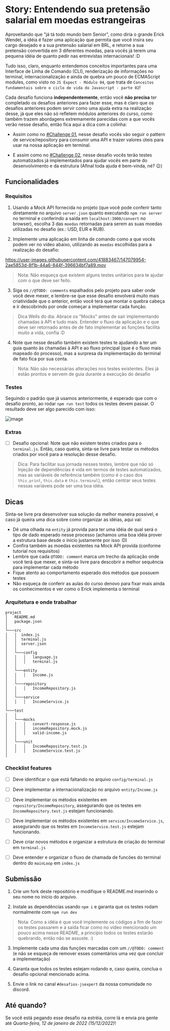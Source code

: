 # Story: Entendendo sua pretensão salarial em moedas estrangeiras 

Aproveitando que "já tá todo mundo bem Senior", como diria o grande Erick Wendel, a idéia é fazer
uma aplicação que permita que você insira seu cargo desejado e a sua pretensão salarial em BRL, e retorne a sua pretensão convertida em 3 diferentes moedas, para vocês já terem uma pequena idéia de 
quanto pedir nas entrevistas internacionais! :D 

Tudo isso, claro, enquanto entendemos conceitos importantes para uma Interface de Linha de Comando (CLI), renderização de informações no terminal, internacionalização e ainda de quebra um pouco de ECMAScript modules, como visto no `JS Expect - Módulo 04`, que trata de `Conceitos fundamentais sobre o ciclo de vida do Javascript - parte 02`!

Cada desafio funciona **independentemente**, então você **não precisa** ter completado os desafios anteriores para fazer esse, mas é claro que os desafios anteriores podem servir como uma ajuda extra na realização desse, já que eles não só refletem módulos anteriores do curso, como também trazem abordagens extremamente parecidas com a que vocês verão nesse desafio, então fica aqui a dica com a colinha:

* Assim como no [#Challenge 01](https://github.com/training-erickwendel/jsexpert-exercicio01-pokeapi), nesse desafio vocês vão seguir o pattern de service/repository para consumir uma API e trazer valores úteis para usar na nossa aplicação em terminal.

* E assim como no [#Challenge 02](https://github.com/training-erickwendel/jsexpert-challenge02-lifecycle), nesse desafio vocês terão testes automatizados já implementados para ajudar vocês em parte do desenvolvimento e da estrutura (Afinal toda ajuda é bem-vinda, né? 😉)


## Funcionalidades

### Requisitos
1. Usando a Mock API fornecida no projeto (que você pode conferir tanto diretamente no arquivo `server.json` quanto executando `npm run server` no terminal e conferindo a saída em `localhost:3000/convert` no browser), escolha 3 das `moedas` retornadas para serem as suas moedas utilizadas no desafio (ex.: USD, EUR e RUB).

2. Implemente uma aplicação em linha de comando como a que vocês podem ver no vídeo abaixo, utilizando as `moedas` escolhidas para a realização do desafio:

https://user-images.githubusercontent.com/41883467/147079954-2ae5853d-8f1b-44a6-844f-396634bf7a89.mov

> Nota: Não esqueça que existem alguns testes unitários para te ajudar com o que deve ser feito.

3. Siga os `//@TODO: comments` espalhados pelo projeto para saber onde você deve mexer, e lembre-se que esse desafio envolverá muito mais criatividade que o anterior, então você terá que montar o quebra cabeça e ir descobrindo por onde começar a implementar cada função.

> Dica Wells do dia: Abrace os "Mocks" antes de sair implementando chamadas à API e tudo mais. Entender o fluxo da aplicação e o que deve ser retornado antes de de fato implementar as funções facilita muito a vida, confia :D

4. Note que nesse desafio também existem testes te ajudando a ter um guia quanto às chamadas à API e ao fluxo principal (que é o fluxo mais mapeado do processo), mas a surpresa da implementação do terminal de fato fica por sua conta.

> Nota: Não são necessárias alterações nos testes existentes. Eles já estão prontos e servem de guia durante a execução do desafio

### Testes

Seguindo o padrão que já usamos anteriormente, é esperado que com o desafio pronto, ao rodar `npm run test` todos os testes devem passar. O resultado deve ser algo parecido com isso:

![image](https://user-images.githubusercontent.com/41883467/147080202-a47b8873-6e00-4d4e-b94b-a5e95933c50b.png)

### Extras

* [ ] Desafio opcional: Note que não existem testes criados para o `terminal.js`. Então, caso queira, sinta-se livre para testar os métodos criados por você para a resolução desse desafio. 

> Dica: Para facilitar sua jornada nesses testes, lembre que não só Injeção de dependências é vida em termos de testes automatizados, mas as variáveis de referência também (como é o caso dos `this.print`, `this.data` e `this.terminal`), então centrar seus testes nessas variáveis pode ser uma boa idéia.

## Dicas

Sinta-se livre pra desenvolver sua solução da melhor maneira possível, e caso já queira uma dica sobre como organizar as idéias, aqui vai:

- Dê uma olhada na `entity` já provida para ter uma idéia de qual será o tipo de dado esperado nesse processo (achamos uma boa idéia prover a estrutura base desde o início justamente por isso :D)
- Confira também as moedas existentes na Mock API provida (conforme tutorial nos requisitos)
- Lembre que cada `@TODO: comment` marca um trecho da aplicação onde você terá que mexer, e sinta-se livre para descobrir a melhor sequência para implementar cada método
- Fique atento ao comportamento esperado dos métodos que possuem testes
- Não esqueça de conferir as aulas do curso denovo para fixar mais ainda os conhecimentos e ver como o Erick implementa o terminal

### Arquitetura e onde trabalhar

```
project
│   README.md
│   package.json
│
└───src
│   │  index.js
│   │  terminal.js
│   │  server.json
│   │  
│   └───config
│   │   │   language.js    
│   │   │   terminal.js    
│   │  
│   └───entity
│   │   │   Income.js    
│   │
│   └───repository
│   │   │   IncomeRepository.js    
│   │  
│   └───service
│   │   │   IncomeService.js    
│   
└───test
│   │  
│   └───mocks
│   │   │   convert-response.js 
│   │   │   incomeRepository.mock.js 
│   │   │   valid-income.js 
│   │  
│   └───unit
│   │   │   IncomeRepository.test.js 
│   │   │   IncomeService.test.js     
│         
```

### Checklist features

* [ ] Deve identificar o que está faltando no arquivo `config/terminal.js`

* [ ] Deve implementar a internacionalização no arquivo `entity/Income.js`

* [ ] Deve implementar os métodos existentes em `repository/IncomeRepository`, assegurando que os testes em `IncomeRepository.test.js` estejam funcionando.

* [ ] Deve implementar os métodos existentes em `service/IncomeService.js`, assegurando que os testes em `IncomeService.test.js` estejam funcionando.

* [ ] Deve criar novos métodos e organizar a estrutura de criação do terminal em `terminal.js`

* [ ] Deve entender e organizar o fluxo de chamada de funcões do terminal dentro do `mainLoop` em `index.js`

## Submissão

1. Crie um fork deste repositório e modifique o README.md inserindo o seu nome no início do arquivo.

2. Instale as dependências usando `npm i` e garanta que os testes rodam normalmente com `npm run dev`

> Nota: Como a idéia é que você implemente os códigos a fim de fazer os testes passarem e a saída ficar como no vídeo mencionado um pouco acima nesse README, a princípio todos os testes estarão quebrando, então não se assuste. :) 

3. Implemente cada uma das funções marcadas com um `//@TODO: comment` (e não se esqueça de remover esses comentários uma vez que concluir a implementação)

4. Garanta que todos os testes estejam rodando e, caso queira, conclua o desafio opcional mencionado acima. 

5. Envie o link no canal `#desafios-jsexpert` da nossa comunidade no discord.

## Até quando?

Se você está pegando esse desafio na estréia, corre lá e envia pra gente até *Quarta-feira, 12 de janeiro de 2022 (15/12/2022)*!
